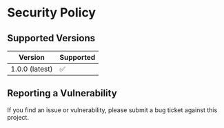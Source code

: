 # Security Policy

## Supported Versions

| Version | Supported          |
| ------- | ------------------ |
| 1.0.0 (latest)   | :white_check_mark: |

## Reporting a Vulnerability

If you find an issue or vulnerability, please submit a bug ticket against this project.
